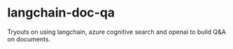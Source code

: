 # langchain-doc-qa
Tryouts on using langchain, azure cognitive search and openai to build Q&amp;A on documents.
